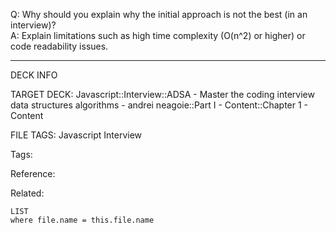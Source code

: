 Q: Why should you explain why the initial approach is not the best (in an interview)?  
A: Explain limitations such as high time complexity (O(n^2) or higher) or code readability issues.
<!--ID: 1690032124137-->

---

DECK INFO

TARGET DECK: Javascript::Interview::ADSA - Master the coding interview data structures algorithms - andrei neagoie::Part I - Content::Chapter 1 - Content

FILE TAGS: Javascript Interview

Tags:

Reference:

Related:

```dataview
LIST
where file.name = this.file.name
```
